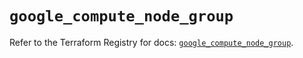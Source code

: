 # `google_compute_node_group`

Refer to the Terraform Registry for docs: [`google_compute_node_group`](https://registry.terraform.io/providers/hashicorp/google/6.34.0/docs/resources/compute_node_group).
